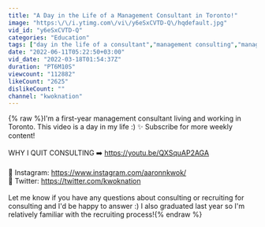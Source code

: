 ```yaml
---
title: "A Day in the Life of a Management Consultant in Toronto!"
image: "https:\/\/i.ytimg.com\/vi\/y6eSxCVTD-Q\/hqdefault.jpg"
vid_id: "y6eSxCVTD-Q"
categories: "Education"
tags: ["day in the life of a consultant","management consulting","management consultant"]
date: "2022-06-11T05:22:50+03:00"
vid_date: "2022-03-18T01:54:37Z"
duration: "PT6M10S"
viewcount: "112882"
likeCount: "2625"
dislikeCount: ""
channel: "kwoknation"
---
```

{% raw %}I'm a first-year management consultant living and working in Toronto. This video is a day in my life :) ✨ Subscribe for more weekly content!<br /><br />WHY I QUIT CONSULTING ➡️ <a rel="nofollow" target="blank" href="https://youtu.be/QXSquAP2AGA">https://youtu.be/QXSquAP2AGA</a><br /><br />📱 Instagram: <a rel="nofollow" target="blank" href="https://www.instagram.com/aaronnkwok/">https://www.instagram.com/aaronnkwok/</a><br />🐣 Twitter: <a rel="nofollow" target="blank" href="https://twitter.com/kwoknation">https://twitter.com/kwoknation</a><br /><br />Let me know if you have any questions about consulting or recruiting for consulting and I'd be happy to answer :) I also graduated last year so I'm relatively familiar with the recruiting process!{% endraw %}
